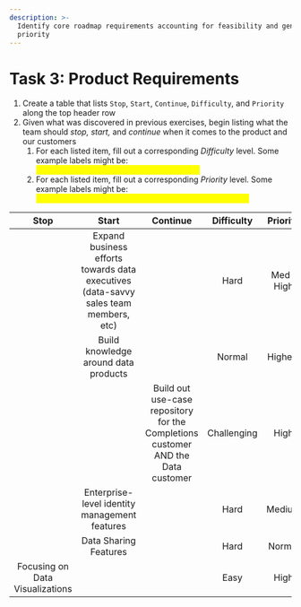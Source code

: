 ```yaml
---
description: >-
  Identify core roadmap requirements accounting for feasibility and general
  priority
---
```


# Task 3: Product Requirements

1. Create a table that lists `Stop`, `Start`, `Continue`, `Difficulty`, and `Priority` along the top header row
2. Given what was discovered in previous exercises, begin listing what the team should _stop, start,_ and _continue_ when it comes to the product and our customers
   1. For each listed item, fill out a corresponding _Difficulty_ level. Some example labels might be: \
      <mark style="color:yellow;">**Easy, Normal, Challenging, Hard, Unknown**</mark>
   2. For each listed item, fill out a corresponding _Priority_ level. Some example labels might be: \
      <mark style="color:yellow;">**Highest, High, Med-High, Medium, Normal, Low, Lowest**</mark>

|               Stop              |                                         Start                                        |                                     Continue                                     |  Difficulty | Priority |
| :-----------------------------: | :----------------------------------------------------------------------------------: | :------------------------------------------------------------------------------: | :---------: | :------: |
|                                 | Expand business efforts towards data executives (data-savvy sales team members, etc) |                                                                                  |     Hard    | Med-High |
|                                 |                         Build knowledge around data products                         |                                                                                  |    Normal   |  Highest |
|                                 |                                                                                      | Build out use-case repository for the Completions customer AND the Data customer | Challenging |   High   |
|                                 |                     Enterprise-level identity management features                    |                                                                                  |     Hard    |  Medium  |
|                                 |                                 Data Sharing Features                                |                                                                                  |     Hard    |  Normal  |
| Focusing on Data Visualizations |                                                                                      |                                                                                  |     Easy    |   High   |
